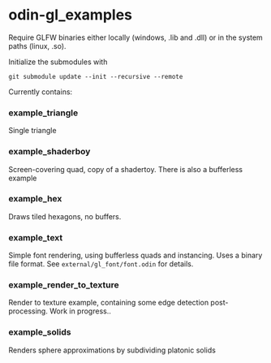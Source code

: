 # odin-gl_examples

Require GLFW binaries either locally (windows, .lib and .dll) or in the system paths (linux, .so). 

Initialize the submodules with
```
git submodule update --init --recursive --remote
```

Currently contains:

### example_triangle

Single triangle


### example_shaderboy

Screen-covering quad, copy of a shadertoy. 
There is also a bufferless example


### example_hex

Draws tiled hexagons, no buffers.


### example_text

Simple font rendering, using bufferless quads and instancing.
Uses a binary file format. See `external/gl_font/font.odin` for details.


### example_render_to_texture

Render to texture example, containing some edge detection post-processing.
Work in progress..


### example_solids

Renders sphere approximations by subdividing platonic solids